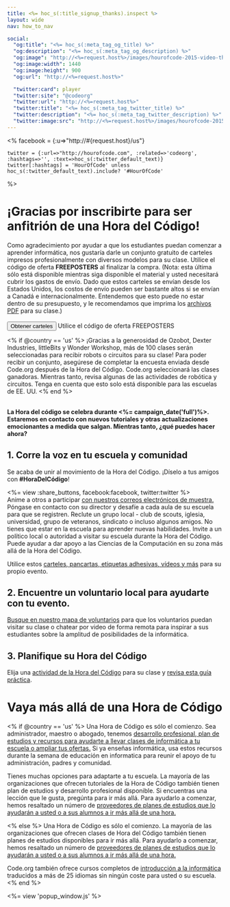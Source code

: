 ```yaml
---
title: <%= hoc_s(:title_signup_thanks).inspect %>
layout: wide
nav: how_to_nav

social:
  "og:title": "<%= hoc_s(:meta_tag_og_title) %>"
  "og:description": "<%= hoc_s(:meta_tag_og_description) %>"
  "og:image": "http://<%=request.host%>/images/hourofcode-2015-video-thumbnail.png"
  "og:image:width": 1440
  "og:image:height": 900
  "og:url": "http://<%=request.host%>"

  "twitter:card": player
  "twitter:site": "@codeorg"
  "twitter:url": "http://<%=request.host%>"
  "twitter:title": "<%= hoc_s(:meta_tag_twitter_title) %>"
  "twitter:description": "<%= hoc_s(:meta_tag_twitter_description) %>"
  "twitter:image:src": "http://<%=request.host%>/images/hourofcode-2015-video-thumbnail.png"
---
```

<%
    facebook = {:u=>"http://#{request.host}/us"}

    twitter = {:url=>"http://hourofcode.com", :related=>'codeorg', :hashtags=>'', :text=>hoc_s(:twitter_default_text)}
    twitter[:hashtags] = 'HourOfCode' unless hoc_s(:twitter_default_text).include? '#HourOfCode'
%>

# ¡Gracias por inscribirte para ser anfitrión de una Hora del Código!

Como agradecimiento por ayudar a que los estudiantes puedan comenzar a aprender informática, nos gustaría darle un conjunto gratuito de carteles impresos profesionalmente con diversos modelos para su clase. Utilice el código de oferta **FREEPOSTERS** al finalizar la compra. (Nota: esta última sólo está disponible mientras siga disponible el material y usted necesitará cubrir los gastos de envío. Dado que estos carteles se envían desde los Estados Unidos, los costos de envío pueden ser bastante altos si se envían a Canadá e internacionalmente. Entendemos que esto puede no estar dentro de su presupuesto, y le recomendamos que imprima los [archivos PDF](https://code.org/inspire) para su clase.)  
<br /> [<button>Obtener carteles</button>](https://store.code.org/products/code-org-posters-set-of-12) Utilice el código de oferta FREEPOSTERS

<% if @country == 'us' %> ¡Gracias a la generosidad de Ozobot, Dexter Industries, littleBits y Wonder Workshop, más de 100 clases serán seleccionadas para recibir robots o circuitos para su clase! Para poder recibir un conjunto, asegúrese de completar la encuesta enviada desde Code.org después de la Hora del Código. Code.org seleccionará las clases ganadoras. Mientras tanto, revisa algunas de las actividades de robótica y circuitos. Tenga en cuenta que esto solo está disponible para las escuelas de EE. UU. <% end %>

<br /> **La Hora del código se celebra durante <%= campaign_date('full')%>. Estaremos en contacto con nuevos tutoriales y otras actualizaciones emocionantes a medida que salgan. Mientras tanto, ¿qué puedes hacer ahora?**

## 1. Corre la voz en tu escuela y comunidad

Se acaba de unir al movimiento de la Hora del Código. ¡Díselo a tus amigos con **#HoraDelCódigo**!

<%= view :share_buttons, facebook:facebook, twitter:twitter %> <br /> Anime a otros a participar [con nuestros correos electrónicos de muestra.](<%= resolve_url('/promote/resources#sample-emails') %>) Póngase en contacto con su director y desafíe a cada aula de su escuela para que se registren. Reclute un grupo local - club de scouts, iglesia, universidad, grupo de veteranos, sindicato o incluso algunos amigos. No tienes que estar en la escuela para aprender nuevas habilidades. Invite a un político local o autoridad a visitar su escuela durante la Hora del Código. Puede ayudar a dar apoyo a las Ciencias de la Computación en su zona más allá de la Hora del Código.

Utilice estos [carteles, pancartas, etiquetas adhesivas, vídeos y más](<%= resolve_url('/promote/resources') %>) para su propio evento.

## 2. Encuentre un voluntario local para ayudarte con tu evento.

[Busque en nuestro mapa de voluntarios](<%= codeorg_url('/volunteer/local') %>) para que los voluntarios puedan visitar su clase o chatear por video de forma remota para inspirar a sus estudiantes sobre la amplitud de posibilidades de la informática.

## 3. Planifique su Hora del Código

Elija una [actividad de la Hora del Código](https://hourofcode.com/learn) para su clase y [revisa esta guía práctica](<%= resolve_url('/how-to') %>).

# Vaya más allá de una Hora de Código

<% if @country == 'us' %> Una Hora de Código es sólo el comienzo. Sea administrador, maestro o abogado, tenemos [desarrollo profesional, plan de estudios y recursos para ayudarte a llevar clases de informática a tu escuela o ampliar tus ofertas.](https://code.org/yourschool) Si ya enseñas informática, usa estos recursos durante la semana de educación en informatica para reunir el apoyo de tu administración, padres y comunidad.

Tienes muchas opciones para adaptarte a tu escuela. La mayoría de las organizaciones que ofrecen tutoriales de la Hora de Código también tienen plan de estudios y desarrollo profesional disponible. Si encuentras una lección que le gusta, pregúnta para ir más allá. Para ayudarlo a comenzar, hemos resaltado un número de [proveedores de planes de estudios que lo ayudarán a usted o a sus alumnos a ir más allá de una hora.](https://hourofcode.com/beyond)

<% else %> Una Hora de Código es sólo el comienzo. La mayoría de las organizaciones que ofrecen clases de Hora del Código también tienen planes de estudios disponibles para ir más allá. Para ayudarlo a comenzar, hemos resaltado un número de [proveedores de planes de estudios que lo ayudarán a usted o a sus alumnos a ir más allá de una hora.](https://hourofcode.com/beyond)

Code.org también ofrece cursos completos de [introducción a la informática](https://code.org/educate/curriculum/cs-fundamentals-international) traducidos a más de 25 idiomas sin ningún coste para usted o su escuela. <% end %>

<%= view 'popup_window.js' %>